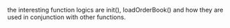 the interesting function logics are init(), loadOrderBook() and how they are used in conjunction with other functions. 